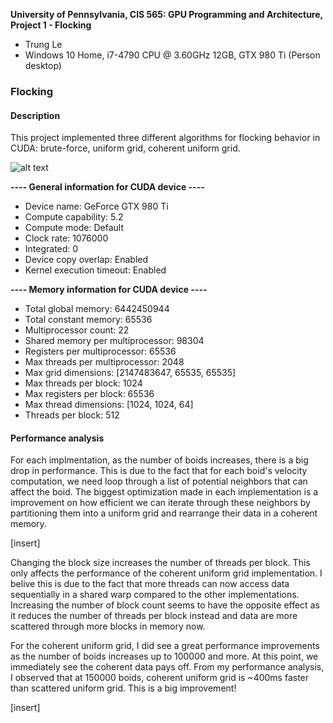 **University of Pennsylvania, CIS 565: GPU Programming and Architecture,
Project 1 - Flocking**

* Trung Le
* Windows 10 Home, i7-4790 CPU @ 3.60GHz 12GB, GTX 980 Ti (Person desktop)

### Flocking

#### Description

This project implemented three different algorithms for flocking behavior in CUDA: brute-force, uniform grid, coherent uniform grid.

![alt text](https://github.com/trungtle/Project1-CUDA-Flocking/blob/master/images/screenshots/Uniform_5000_boids.gif "Flocking simulation")

**---- General information for CUDA device ----**
- Device name: GeForce GTX 980 Ti
- Compute capability: 5.2
- Compute mode: Default
- Clock rate: 1076000
- Integrated: 0
- Device copy overlap: Enabled
- Kernel execution timeout: Enabled
 
**---- Memory information for CUDA device ----**

- Total global memory: 6442450944
- Total constant memory: 65536
- Multiprocessor count: 22
- Shared memory per multiprocessor: 98304
- Registers per multiprocessor: 65536
- Max threads per multiprocessor: 2048
- Max grid dimensions: [2147483647, 65535, 65535]
- Max threads per block: 1024
- Max registers per block: 65536
- Max thread dimensions: [1024, 1024, 64]
- Threads per block: 512


#### Performance analysis

For each implmentation, as the number of boids increases, there is a big drop in performance. This is due to the fact that for each boid's velocity computation, we need loop through a list of potential neighbors that can affect the boid. The biggest optimization made in each implementation is a improvement on how efficient we can iterate through these neighbors by partitioning them into a uniform grid and rearrange their data in a coherent memory.

[insert]

Changing the block size increases the number of threads per block. This only affects the performance of the coherent uniform grid implementation. I belive this is due to the fact that more threads can now access data sequentially in a shared warp compared to the other implementations. Increasing the number of block count seems to have the opposite effect as it reduces the number of threads per block instead and data are more scattered through more blocks in memory now.

For the coherent uniform grid, I did see a great performance improvements as the number of boids increases up to 100000 and more. At this point, we immediately see the coherent data pays off. From my performance analysis, I observed that at 150000 boids, coherent uniform grid is ~400ms faster than scattered uniform grid. This is a big improvement!

[insert]
